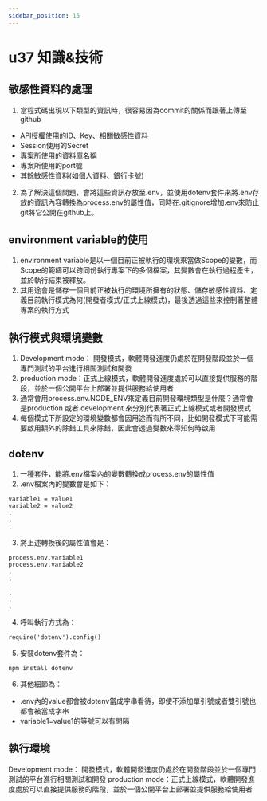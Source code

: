 ```yaml
---
sidebar_position: 15
---
```


# u37 知識&技術




## 敏感性資料的處理
1. 當程式碼出現以下類型的資訊時，很容易因為commit的關係而跟著上傳至github
  - API授權使用的ID、Key、相關敏感性資料
  - Session使用的Secret 
  - 專案所使用的資料庫名稱
  - 專案所使用的port號
  - 其餘敏感性資料(如個人資料、銀行卡號)
2. 為了解決這個問題，會將這些資訊存放至.env，並使用dotenv套件來將.env存放的資訊內容轉換為process.env的屬性值，同時在.gitignore增加.env來防止git將它公開在github上。


## environment variable的使用
1. environment variable是以一個目前正被執行的環境來當做Scope的變數，而Scope的範疇可以跨同份執行專案下的多個檔案，其變數會在執行過程產生，並於執行結束被釋放。
2. 其用途會是儲存一個目前正被執行的環境所擁有的狀態、儲存敏感性資料、定義目前執行模式為何(開發者模式/正式上線模式)，最後透過這些來控制著整體專案的執行方式

## 執行模式與環境變數
1. Development mode： 開發模式，軟體開發進度仍處於在開發階段並於一個專門測試的平台進行相關測試和開發
2. production mode：正式上線模式，軟體開發進度處於可以直接提供服務的階段，並於一個公開平台上部署並提供服務給使用者
3. 通常會用process.env.NODE_ENV來定義目前開發環境類型是什麼？通常會是production 或者 development 來分別代表著正式上線模式或者開發模式
4. 每個模式下所設定的環境變數都會因用途而有所不同，比如開發模式下可能需要啟用額外的除錯工具來除錯，因此會透過變數來得知何時啟用


## dotenv
1. 一種套件，能將.env檔案內的變數轉換成process.env的屬性值
2. .env檔案內的變數會是如下：
```
variable1 = value1
variable2 = value2
.
.
.
```
3. 將上述轉換後的屬性值會是：
```
process.env.variable1
process.env.variable2
.
.
.
.
.
.
```
4. 呼叫執行方式為：
```
require('dotenv').config()
```
5. 安裝dotenv套件為：
```
npm install dotenv
```

6. 其他細節為：
  - .env內的value都會被dotenv當成字串看待，即使不添加單引號或者雙引號也都會被當成字串
  - variable1=value1的等號可以有間隔 

## 執行環境
Development mode： 開發模式，軟體開發進度仍處於在開發階段並於一個專門測試的平台進行相關測試和開發
production mode：正式上線模式，軟體開發進度處於可以直接提供服務的階段，並於一個公開平台上部署並提供服務給使用者


